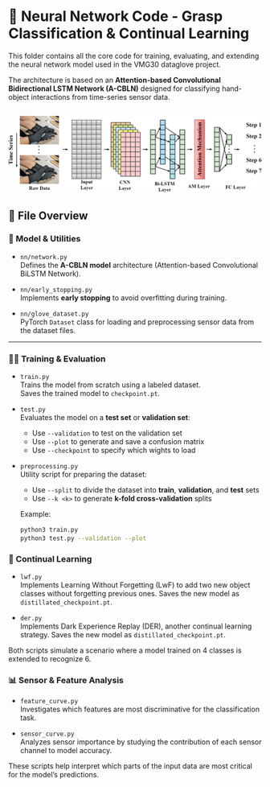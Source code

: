 # 🧠 Neural Network Code - Grasp Classification & Continual Learning

This folder contains all the core code for training, evaluating, and extending the neural network model used in the VMG30 dataglove project.

The architecture is based on an **Attention-based Convolutional Bidirectional LSTM Network (A-CBLN)** designed for classifying hand-object interactions from time-series sensor data.

![alt text](../../images/model.PNG)
---

## 📁 File Overview

### 🔧 Model & Utilities

- `nn/network.py`  
  Defines the **A-CBLN model** architecture (Attention-based Convolutional BiLSTM Network).

- `nn/early_stopping.py`  
  Implements **early stopping** to avoid overfitting during training.

- `nn/glove_dataset.py`  
  PyTorch `Dataset` class for loading and preprocessing sensor data from the dataset files.

---

### 🏋️‍♂️ Training & Evaluation

- `train.py`  
  Trains the model from scratch using a labeled dataset.  
  Saves the trained model to `checkpoint.pt`.

- `test.py`  
  Evaluates the model on a **test set** or **validation set**:
  
  - Use `--validation` to test on the validation set  
  - Use `--plot` to generate and save a confusion matrix  
  - Use `--checkpoint` to specify which wights to load 

- `preprocessing.py`  
  Utility script for preparing the dataset:
  - Use `--split` to divide the dataset into **train**, **validation**, and **test** sets
  - Use `--k <k>` to generate **k-fold cross-validation** splits


  Example:
  ```bash
  python3 train.py
  python3 test.py --validation --plot
  ```

###  🔁 Continual Learning

- `lwf.py`  
  Implements Learning Without Forgetting (LwF) to add two new object classes without forgetting previous ones.  Saves the new model as `distillated_checkpoint.pt`.

- `der.py`  
  Implements Dark Experience Replay (DER), another continual learning strategy.  Saves the new model as `distillated_checkpoint.pt`.

Both scripts simulate a scenario where a model trained on 4 classes is extended to recognize 6.

### 📊 Sensor & Feature Analysis

- `feature_curve.py`  
  Investigates which features are most discriminative for the classification task.

- `sensor_curve.py`  
  Analyzes sensor importance by studying the contribution of each sensor channel to model accuracy.

These scripts help interpret which parts of the input data are most critical for the model’s predictions.